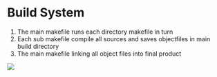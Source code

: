 # **Build System**

1. The main makefile runs each directory makefile in turn
2. Each sub makefile compile all sources and saves objectfiles in main build directory
3. The main makefile linking all object files into final product

![](../drawings/Build_System.png)

